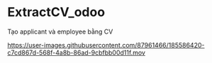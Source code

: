 # ExtractCV_odoo
Tạo applicant và employee bằng CV

https://user-images.githubusercontent.com/87961466/185586420-c7cd867d-568f-4a8b-86ad-9cbfbb00d11f.mov

